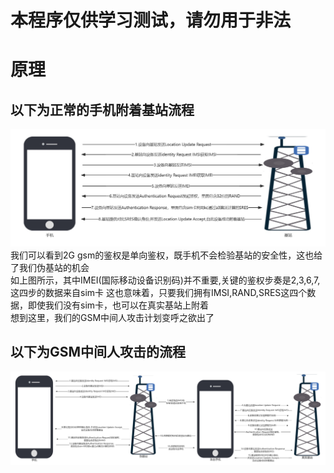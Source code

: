 # 本程序仅供学习测试，请勿用于非法
# 原理
## 以下为正常的手机附着基站流程
![alt text](https://github.com/Qmeimei10086/gsm-mitm/blob/main/Attachment-flow-chart.jpg)  
我们可以看到2G gsm的鉴权是单向鉴权，既手机不会检验基站的安全性，这也给了我们伪基站的机会    
如上图所示，其中IMEI(国际移动设备识别码)并不重要,关键的鉴权步奏是2,3,6,7,这四步的数据来自sim卡 
这也意味着，只要我们拥有IMSI,RAND,SRES这四个数据，即使我们没有sim卡，也可以在真实基站上附着  
想到这里，我们的GSM中间人攻击计划变呼之欲出了  
## 以下为GSM中间人攻击的流程
![alt text](https://github.com/Qmeimei10086/gsm-mitm/blob/main/gsm-mitm-flow-chart.jpg)
